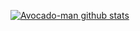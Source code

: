 [![Avocado-man github stats](https://github-readme-stats.vercel.app/api?username=Avocado-man)](https://github.com/anuraghazra/github-readme-stats)
